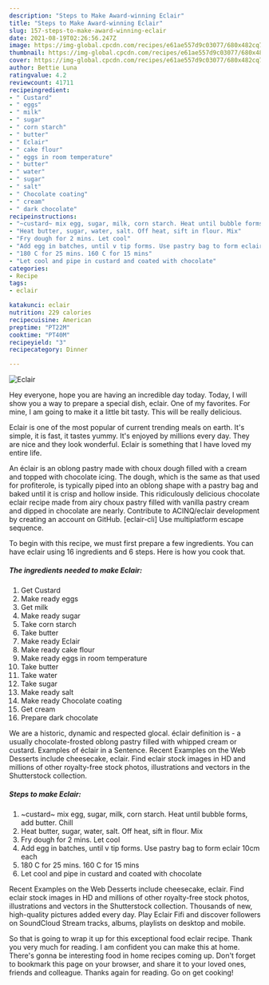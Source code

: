```yaml
---
description: "Steps to Make Award-winning Eclair"
title: "Steps to Make Award-winning Eclair"
slug: 157-steps-to-make-award-winning-eclair
date: 2021-08-19T02:26:56.247Z
image: https://img-global.cpcdn.com/recipes/e61ae557d9c03077/680x482cq70/eclair-recipe-main-photo.jpg
thumbnail: https://img-global.cpcdn.com/recipes/e61ae557d9c03077/680x482cq70/eclair-recipe-main-photo.jpg
cover: https://img-global.cpcdn.com/recipes/e61ae557d9c03077/680x482cq70/eclair-recipe-main-photo.jpg
author: Bettie Luna
ratingvalue: 4.2
reviewcount: 41711
recipeingredient:
- " Custard"
- " eggs"
- " milk"
- " sugar"
- " corn starch"
- " butter"
- " Eclair"
- " cake flour"
- " eggs in room temperature"
- " butter"
- " water"
- " sugar"
- " salt"
- " Chocolate coating"
- " cream"
- " dark chocolate"
recipeinstructions:
- "~custard~ mix egg, sugar, milk, corn starch. Heat until bubble forms, add butter. Chill"
- "Heat butter, sugar, water, salt. Off heat, sift in flour. Mix"
- "Fry dough for 2 mins. Let cool"
- "Add egg in batches, until v tip forms. Use pastry bag to form eclair 10cm each"
- "180 C for 25 mins. 160 C for 15 mins"
- "Let cool and pipe in custard and coated with chocolate"
categories:
- Recipe
tags:
- eclair

katakunci: eclair 
nutrition: 229 calories
recipecuisine: American
preptime: "PT22M"
cooktime: "PT40M"
recipeyield: "3"
recipecategory: Dinner

---
```



![Eclair](https://img-global.cpcdn.com/recipes/e61ae557d9c03077/680x482cq70/eclair-recipe-main-photo.jpg)

Hey everyone, hope you are having an incredible day today. Today, I will show you a way to prepare a special dish, eclair. One of my favorites. For mine, I am going to make it a little bit tasty. This will be really delicious.

Eclair is one of the most popular of current trending meals on earth. It's simple, it is fast, it tastes yummy. It's enjoyed by millions every day. They are nice and they look wonderful. Eclair is something that I have loved my entire life.

An éclair is an oblong pastry made with choux dough filled with a cream and topped with chocolate icing. The dough, which is the same as that used for profiterole, is typically piped into an oblong shape with a pastry bag and baked until it is crisp and hollow inside. This ridiculously delicious chocolate eclair recipe made from airy choux pastry filled with vanilla pastry cream and dipped in chocolate are nearly. Contribute to ACINQ/eclair development by creating an account on GitHub. [eclair-cli] Use multiplatform escape sequence.


To begin with this recipe, we must first prepare a few ingredients. You can have eclair using 16 ingredients and 6 steps. Here is how you cook that.

<!--inarticleads1-->

##### The ingredients needed to make Eclair:

1. Get  Custard
1. Make ready  eggs
1. Get  milk
1. Make ready  sugar
1. Take  corn starch
1. Take  butter
1. Make ready  Eclair
1. Make ready  cake flour
1. Make ready  eggs in room temperature
1. Take  butter
1. Take  water
1. Take  sugar
1. Make ready  salt
1. Make ready  Chocolate coating
1. Get  cream
1. Prepare  dark chocolate


We are a historic, dynamic and respected glocal. éclair definition is - a usually chocolate-frosted oblong pastry filled with whipped cream or custard. Examples of éclair in a Sentence. Recent Examples on the Web Desserts include cheesecake, eclair. Find eclair stock images in HD and millions of other royalty-free stock photos, illustrations and vectors in the Shutterstock collection. 

<!--inarticleads2-->

##### Steps to make Eclair:

1. ~custard~ mix egg, sugar, milk, corn starch. Heat until bubble forms, add butter. Chill
1. Heat butter, sugar, water, salt. Off heat, sift in flour. Mix
1. Fry dough for 2 mins. Let cool
1. Add egg in batches, until v tip forms. Use pastry bag to form eclair 10cm each
1. 180 C for 25 mins. 160 C for 15 mins
1. Let cool and pipe in custard and coated with chocolate


Recent Examples on the Web Desserts include cheesecake, eclair. Find eclair stock images in HD and millions of other royalty-free stock photos, illustrations and vectors in the Shutterstock collection. Thousands of new, high-quality pictures added every day. Play Eclair Fifi and discover followers on SoundCloud Stream tracks, albums, playlists on desktop and mobile. 

So that is going to wrap it up for this exceptional food eclair recipe. Thank you very much for reading. I am confident you can make this at home. There's gonna be interesting food in home recipes coming up. Don't forget to bookmark this page on your browser, and share it to your loved ones, friends and colleague. Thanks again for reading. Go on get cooking!

